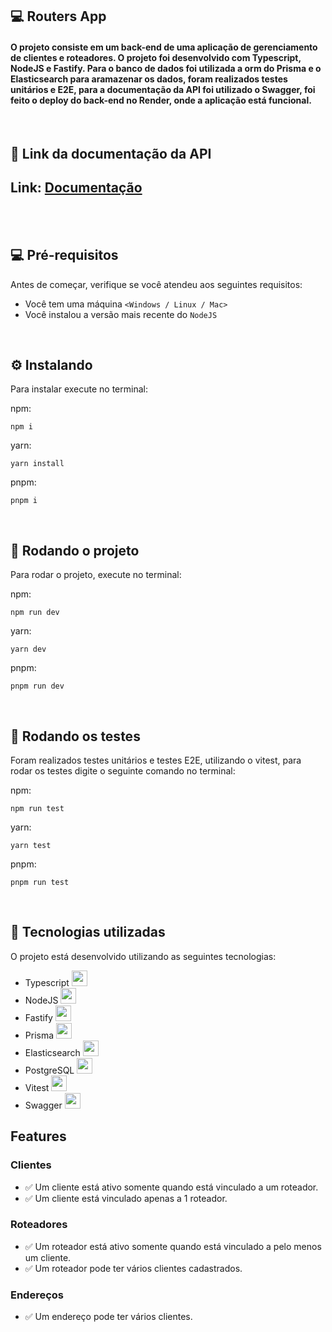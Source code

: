 ## 💻 Routers App 

<h4>O projeto consiste em um back-end de uma aplicação de gerenciamento de clientes e roteadores. O projeto foi desenvolvido com Typescript, NodeJS e Fastify.
Para o banco de dados foi utilizada a orm do Prisma e o Elasticsearch para aramazenar os dados, foram realizados testes unitários e E2E, para a documentação da API foi utilizado o Swagger, foi feito o deploy do back-end no Render, onde a aplicação está funcional.</h4>


<br/>

## 📗 Link da documentação da API

<h2>Link: <a href="https://api-node-3q8n.onrender.com/docs" target="_blank" rel="external">Documentação</a></h2>

<br/>
<br/>

## 💻 Pré-requisitos

Antes de começar, verifique se você atendeu aos seguintes requisitos:
* Você tem uma máquina `<Windows / Linux / Mac>`
* Você instalou a versão mais recente do `NodeJS`

<br/>


## ⚙️ Instalando

Para instalar execute no terminal:

npm:
```
npm i
```

yarn:
```
yarn install
```

pnpm:
```
pnpm i
```

<br/>

## 🚀 Rodando o projeto

Para rodar o projeto, execute no terminal:

npm:
```
npm run dev
```
yarn:
```
yarn dev
```

pnpm:
```
pnpm run dev
```

<br/>


## 🧪 Rodando os testes

Foram realizados testes unitários e testes E2E, utilizando o vitest, para rodar os testes digite o seguinte comando no terminal:

npm:
```
npm run test
```
yarn:
```
yarn test
```

pnpm:
```
pnpm run test
```

<br/>

## 🚀 Tecnologias utilizadas

O projeto está desenvolvido utilizando as seguintes tecnologias:

- Typescript <img width="25px" height="25px" src="https://cdn.jsdelivr.net/gh/devicons/devicon@latest/icons/typescript/typescript-original.svg" />
- NodeJS <img width="25px" height="25px" src="https://cdn.jsdelivr.net/gh/devicons/devicon@latest/icons/nodejs/nodejs-original.svg" />
- Fastify <img width="25px" height="25px" src="https://cdn.jsdelivr.net/gh/devicons/devicon@latest/icons/fastify/fastify-original.svg" />
- Prisma <img width="25px" height="25px" src="https://cdn.jsdelivr.net/gh/devicons/devicon@latest/icons/prisma/prisma-original.svg" />
- Elasticsearch <img width="25px" height="25px" src="https://cdn.jsdelivr.net/gh/devicons/devicon@latest/icons/elasticsearch/elasticsearch-original.svg" />
- PostgreSQL <img width="25px" height="25px" src="https://cdn.jsdelivr.net/gh/devicons/devicon@latest/icons/postgresql/postgresql-original.svg" />
- Vitest <img width="25px" height="25px" src="https://cdn.jsdelivr.net/gh/devicons/devicon@latest/icons/vitest/vitest-original.svg" />
- Swagger <img width="25px" height="25px" src="https://cdn.jsdelivr.net/gh/devicons/devicon@latest/icons/swagger/swagger-original.svg" />






## Features

### Clientes

- ✅ Um cliente está ativo somente quando está vinculado a um roteador.
- ✅ Um cliente está vinculado apenas a 1 roteador.

### Roteadores

- ✅ Um roteador está ativo somente quando está vinculado a pelo menos um cliente.
- ✅ Um roteador pode ter vários clientes cadastrados.

### Endereços

- ✅ Um endereço pode ter vários clientes.
